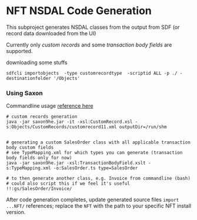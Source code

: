 # NFT NSDAL Code Generation
This subproject generates NSDAL classes from the output from SDF (or record data downloaded from the UI)

Currently only _custom records_ and some _transaction body fields_ are supported.



downloading some stuffs

    sdfcli importobjects  -type customrecordtype  -scriptid ALL -p ./ -destinationfolder '/Objects'


### Using Saxon
Commandline usage [reference here](http://www.saxonica.com/documentation/index.html#!using-xsl/commandline)

    # custom records generation     
    java -jar saxon9he.jar -it -xsl:CustomRecord.xsl -s:Objects/CustomRecords/customrecord11.xml outputDir=/run/shm

    
    # generating a custom SalesOrder class with all applicable transaction body custom fields
    # see TypeMapping.xml for which types you can generate (transaction body fields only for now)
    java -jar saxon9he.jar -xsl:TransactionBodyField.xslt -s:TypeMapping.xml -o:SalesOrder.ts type=SalesOrder
    
    # to then generate another class, e.g. Invoice from commandline (bash)
    # could also script this if we feel it's useful
    !!:gs/SalesOrder/Invoice/

After code generation completes, update generated source files `import ...NFT/` references; replace the `NFT` with the path to your specific
NFT install version.
